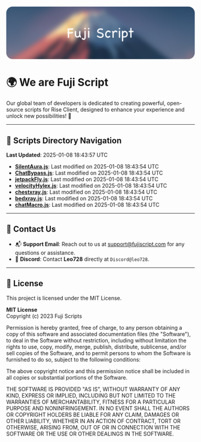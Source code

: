 ![Banner](.github/b.webp)

# 🌍 **We are Fuji Script**

Our global team of developers is dedicated to creating powerful, open-source scripts for Rise Client, designed to enhance your experience and unlock new possibilities! 🌟

---
<!-- SCRIPTS_NAVIGATION_START -->
## 📂 **Scripts Directory Navigation**

**Last Updated**: 2025-01-08 18:43:57 UTC

- **[SilentAura.js](scripts/SilentAura.js)**: Last modified on 2025-01-08 18:43:54 UTC
- **[ChatBypass.js](scripts/ChatBypass.js)**: Last modified on 2025-01-08 18:43:54 UTC
- **[jetpackFly.js](scripts/jetpackFly.js)**: Last modified on 2025-01-08 18:43:54 UTC
- **[velocityHylex.js](scripts/velocityHylex.js)**: Last modified on 2025-01-08 18:43:54 UTC
- **[chestxray.js](scripts/chestxray.js)**: Last modified on 2025-01-08 18:43:54 UTC
- **[bedxray.js](scripts/bedxray.js)**: Last modified on 2025-01-08 18:43:54 UTC
- **[chatMacro.js](scripts/chatMacro.js)**: Last modified on 2025-01-08 18:43:54 UTC

<!-- SCRIPTS_NAVIGATION_END -->

---

## 💬 **Contact Us**  
- 📬 **Support Email**: Reach out to us at [support@fujiscript.com](mailto:support@fujiscript.com) for any questions or assistance.  
- 💬 **Discord**: Contact **Leo728** directly at `Discord@leo728`.

---

## 📜 **License**

This project is licensed under the MIT License.  

**MIT License**  
Copyright (c) 2023 Fuji Scripts  

Permission is hereby granted, free of charge, to any person obtaining a copy of this software and associated documentation files (the "Software"), to deal in the Software without restriction, including without limitation the rights to use, copy, modify, merge, publish, distribute, sublicense, and/or sell copies of the Software, and to permit persons to whom the Software is furnished to do so, subject to the following conditions:  

The above copyright notice and this permission notice shall be included in all copies or substantial portions of the Software.  

THE SOFTWARE IS PROVIDED "AS IS", WITHOUT WARRANTY OF ANY KIND, EXPRESS OR IMPLIED, INCLUDING BUT NOT LIMITED TO THE WARRANTIES OF MERCHANTABILITY, FITNESS FOR A PARTICULAR PURPOSE AND NONINFRINGEMENT. IN NO EVENT SHALL THE AUTHORS OR COPYRIGHT HOLDERS BE LIABLE FOR ANY CLAIM, DAMAGES OR OTHER LIABILITY, WHETHER IN AN ACTION OF CONTRACT, TORT OR OTHERWISE, ARISING FROM, OUT OF OR IN CONNECTION WITH THE SOFTWARE OR THE USE OR OTHER DEALINGS IN THE SOFTWARE.  

